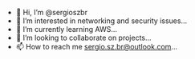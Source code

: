- 👋 Hi, I’m @sergioszbr
- 👀 I’m interested in networking and security issues...
- 🌱 I’m currently learning AWS...
- 💞️ I’m looking to collaborate on projects...
- 📫 How to reach me sergio.sz.br@outlook.com...

<!---
sergioszbr/sergioszbr is a ✨ special ✨ repository because its `README.md` (this file) appears on your GitHub profile.
You can click the Preview link to take a look at your changes.
--->
